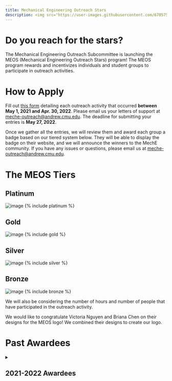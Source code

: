 ```yaml
---
title: Mechanical Engineering Outreach Stars
description: <img src="https://user-images.githubusercontent.com/6705753/178507634-d0313bd5-4c10-4e07-ab91-84ebb9fa2605.png">
---
```


# Do you reach for the stars?
The Mechanical Engineering Outreach Subcommittee is launching the MEOS (Mechanical Engineering Outreach Stars) program! The MEOS program rewards and incentivizes individuals and student groups to participate in outreach activities.

# How to Apply
Fill out [this form](https://docs.google.com/forms/d/e/1FAIpQLSdIHSbRC6QrDZQijpllXZrZnV13MHvGK0o3DlkFLofDPrDPng/viewform?usp=sf_link) detailing each outreach activity that occurred __between May 1, 2021 and Apr. 30, 2022__. Please email us your letters of support at [meche-outreach@andrew.cmu.edu](mailto:meche-outreach@andrew.cmu.edu). The deadline for submitting your entries is __May 27, 2022__.

Once we gather all the entries, we will review them and award each group a badge based on our tiered system below. They will be able to display the badge on their website, and we will announce the winners to the MechE community. If you have any issues or questions, please email us at [meche-outreach@andrew.cmu.edu](mailto:meche-outreach@andrew.cmu.edu).

# The MEOS Tiers
## Platinum
![image](https://ashleydalrymple.files.wordpress.com/2022/02/meos-pt.png)
{% include platinum %}

## Gold
![image](https://ashleydalrymple.files.wordpress.com/2022/02/meos-gold-1.png)
{% include gold %}
  
## Silver
![image](https://ashleydalrymple.files.wordpress.com/2022/02/meos-silver-1.png)
{% include silver %}
  
## Bronze 
![image](https://ashleydalrymple.files.wordpress.com/2022/02/meos-bronze-1.png)
{% include bronze %}

We will also be considering the number of hours and number of people that have participated in the outreach activity.

We would like to congratulate Victoria Nguyen and Briana Chen on their designs for the MEOS logo! We combined their designs to create our logo.

# Past Awardees
<details>
  <summary><h2>2021-2022 Awardees</h2></summary>
    <img width="564" alt="Screen Shot 2022-07-12 at 2 02 15 PM" src="https://user-images.githubusercontent.com/6705753/178561767-7279105c-1b14-4acd-9ffb-f71fc266f4b8.png">
</details>



